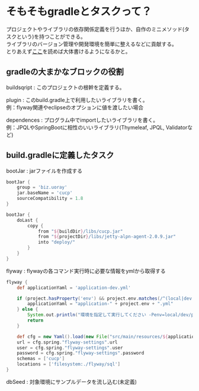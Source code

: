 # そもそもgradleとタスクって？
プロジェクトやライブラリの依存関係定義を行うほか、自作のミニメソッド(タスクという)を持つことができる。\
ライブラリのバージョン管理や開発環境を簡単に整えるなどに貢献する。  
とりあえず[ここ](https://qiita.com/opengl-8080/items/a0bb31fb20cb6505188b)を読めば大体書けるようになるかと。

## gradleの大まかなブロックの役割

buildsqript : このプロジェクトの根幹を定義する。

plugin : このbuild.gradle上で利用したいライブラリを書く。  
例：flyway関連やeclipseのオプションに値を渡したい場合

dependences : プログラム中でimportしたいライブラリを書く。  
例：JPQLやSpringBootに相性のいいライブラリ(Thymeleaf, JPQL, Validatorなど)

## build.gradleに定義したタスク

bootJar : jarファイルを作成する
```groovy
bootJar {
    group = 'biz.uoray'
    jar.baseName = 'cucp'
    sourceCompatibility = 1.8
}

bootJar {
    doLast {
        copy {
            from "${buildDir}/libs/cucp.jar"
            from "${projectDir}/libs/jetty-alpn-agent-2.0.9.jar"
            into "deploy/"
        }
    }
}
```

flyway : flywayの各コマンド実行時に必要な情報をymlから取得する

```groovy
flyway {
	def applicationYaml = 'application-dev.yml'

	if (project.hasProperty('env') && project.env.matches(/^(local|dev|pro)$/)) {
		applicationYaml = "application-" + project.env + ".yml"
	} else {
		System.out.println("環境を指定して実行してください -Penv=local/dev/pro")
		return
	}

	def cfg = new Yaml().load(new File("src/main/resources/${applicationYaml}").newInputStream())
	url = cfg.spring."flyway-settings".url
	user = cfg.spring."flyway-settings".user
	password = cfg.spring."flyway-settings".password
	schemas = ['cucp']
	locations = ['filesystem:./flyway/sql']
}
```

dbSeed : 対象環境にサンプルデータを流し込む(未定義)